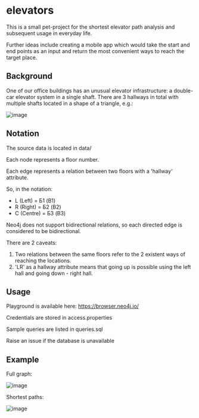 # elevators

This is a small pet-project for the shortest elevator path analysis and subsequent usage in everyday life.

Further ideas include creating a mobile app which would take the start and end points as an input and return the most convenient ways to reach the target place.

## Background

One of our office buildings has an unusual elevator infrastructure: a double-car elevator system in a single shaft. There are 3 hallways in total with multiple shafts located in a shape of a triangle, e.g.:

![image](https://github.com/user-attachments/assets/fd49ba16-1f2a-48e8-89f4-fbc340b04739)

## Notation

The source data is located in data/

Each node represents a floor number.

Each edge represents a relation between two floors with a 'hallway' attribute.

So, in the notation:

- L (Left) = Б1 (B1)
- R (Right) = Б2 (B2)
- C (Centre) = Б3 (B3)

Neo4j does not support bidirectional relations, so each directed edge is considered to be bidirectional.

There are 2 caveats:
1. Two relations between the same floors refer to the 2 existent ways of reaching the locations.
2. 'LR' as a hallway attribute means that going up is possible using the left hall and going down - right hall.

## Usage

Playground is available here: https://browser.neo4j.io/

Credentials are stored in access.properties

Sample queries are listed in queries.sql

Raise an issue if the database is unavailable

## Example

Full graph:

![image](https://github.com/user-attachments/assets/dfacbac5-9454-44cb-ac8a-e149b632df48)

Shortest paths:

![image](https://github.com/user-attachments/assets/ceb5e527-241f-4617-b9a5-97b3add9c225)
